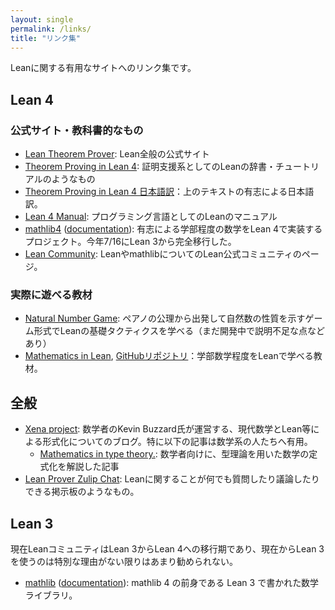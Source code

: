 ```yaml
---
layout: single
permalink: /links/
title: "リンク集"
---
```


Leanに関する有用なサイトへのリンク集です。

## Lean 4

### 公式サイト・教科書的なもの
- [Lean Theorem Prover](https://leanprover.github.io/): Lean全般の公式サイト
- [Theorem Proving in Lean 4](https://leanprover.github.io/theorem_proving_in_lean4/): 証明支援系としてのLeanの辞書・チュートリアルのようなもの
- [Theorem Proving in Lean 4 日本語訳](https://aconite-ac.github.io/theorem_proving_in_lean4_ja/)：上のテキストの有志による日本語訳。
- [Lean 4 Manual](https://leanprover.github.io/lean4/doc/): プログラミング言語としてのLeanのマニュアル
- [mathlib4](https://github.com/leanprover-community/mathlib4) ([documentation](https://leanprover-community.github.io/mathlib4_docs/)): 有志による学部程度の数学をLean 4で実装するプロジェクト。今年7/16にLean 3から完全移行した。
- [Lean Community](https://leanprover-community.github.io/index.html): LeanやmathlibについてのLean公式コミュニティのページ。

### 実際に遊べる教材
- [Natural Number Game](https://adam.math.hhu.de/#/g/hhu-adam/NNG4): ペアノの公理から出発して自然数の性質を示すゲーム形式でLeanの基礎タクティクスを学べる（まだ開発中で説明不足な点などあり）
- [Mathematics in Lean](https://leanprover-community.github.io/mathematics_in_lean/), [GitHubリポジトリ](https://github.com/leanprover-community/mathematics_in_lean)：学部数学程度をLeanで学べる教材。

## 全般

- [Xena project](https://xenaproject.wordpress.com/): 数学者のKevin Buzzard氏が運営する、現代数学とLean等による形式化についてのブログ。特に以下の記事は数学系の人たちへ有用。
    - [Mathematics in type theory.](https://xenaproject.wordpress.com/2020/06/20/mathematics-in-type-theory/): 数学者向けに、型理論を用いた数学の定式化を解説した記事
- [Lean Prover Zulip Chat](https://leanprover.zulipchat.com/): Leanに関することが何でも質問したり議論したりできる掲示板のようなもの。

## Lean 3

現在LeanコミュニティはLean 3からLean 4への移行期であり、現在からLean 3を使うのは特別な理由がない限りはあまり勧められない。

- [mathlib](https://github.com/leanprover-community/mathlib) ([documentation](https://leanprover-community.github.io/mathlib_docs/)): mathlib 4 の前身である Lean 3 で書かれた数学ライブラリ。